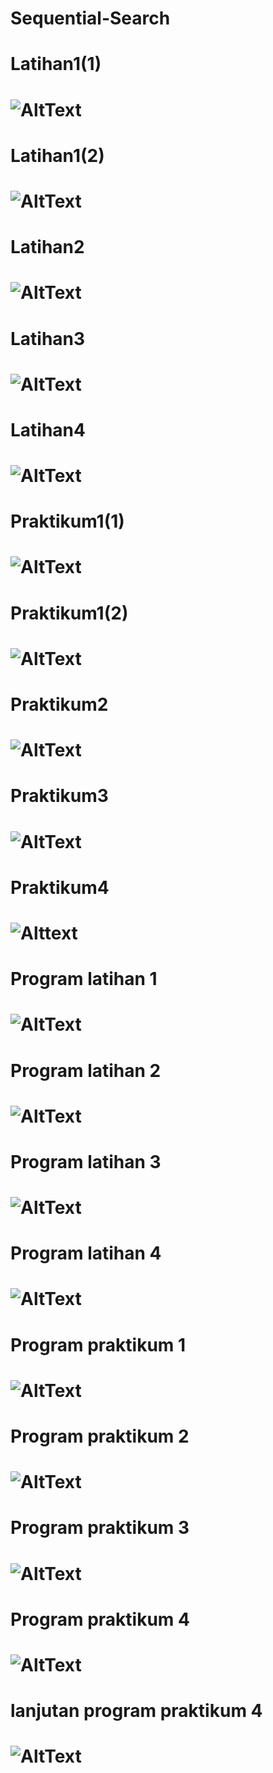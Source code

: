 # Sequential-Search
# Latihan1(1)
# ![AltText](https://github.com/naufal025/Sequential-Search/blob/master/sc1.PNG "Latihan1(1)")
# Latihan1(2)
# ![AltText](https://github.com/naufal025/Sequential-Search/blob/master/sc2.PNG "Latihan1(2)")
# Latihan2
# ![AltText](https://github.com/naufal025/Sequential-Search/blob/master/sc3.PNG "Latihan2")
# Latihan3
# ![AltText](https://github.com/naufal025/Sequential-Search/blob/master/sc4.PNG "Latihan3")
# Latihan4
# ![AltText](https://github.com/naufal025/Sequential-Search/blob/master/sc5.PNG "Latihan4")
# Praktikum1(1)
# ![AltText](https://github.com/naufal025/Sequential-Search/blob/master/sc6.PNG "Praktikum1(1)")
# Praktikum1(2)
# ![AltText](https://github.com/naufal025/Sequential-Search/blob/master/sc7.PNG "Praktikum1(2)")
# Praktikum2
# ![AltText](https://github.com/naufal025/Sequential-Search/blob/master/sc8.PNG "Praktikum2")
# Praktikum3
# ![AltText](https://github.com/naufal025/Sequential-Search/blob/master/sc8.PNG "Praktikum3")
# Praktikum4
# ![Alttext](https://github.com/naufal025/Sequential-Search/blob/master/sc10.PNG "Praktikum4")
# Program latihan 1
# ![AltText](https://github.com/naufal025/Sequential-Search/blob/master/psc1.png "Program latihan 1")
# Program latihan 2
# ![AltText](https://github.com/naufal025/Sequential-Search/blob/master/psc2.png "Program latihan 2")
# Program latihan 3
# ![AltText](https://github.com/naufal025/Sequential-Search/blob/master/psc3.png "Program latihan 3")
# Program latihan 4
# ![AltText](https://github.com/naufal025/Sequential-Search/blob/master/psc4.png "Program latihan 4")
# Program praktikum 1
# ![AltText](https://github.com/naufal025/Sequential-Search/blob/master/psc5.png "Program praktikum 1")
# Program praktikum 2
# ![AltText](https://github.com/naufal025/Sequential-Search/blob/master/psc6.png "Program praktikum 2")
# Program praktikum 3
# ![AltText](https://github.com/naufal025/Sequential-Search/blob/master/psc7.png "Program praktikum 3")
# Program praktikum 4
# ![AltText](https://github.com/naufal025/Sequential-Search/blob/master/psc8.png "Program praktikum 4")
# lanjutan program praktikum 4
# ![AltText](https://github.com/naufal025/Sequential-Search/blob/master/psc9.png "lanjutan program praktikum 4")
